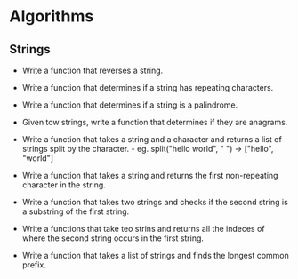  # Algorithms


## Strings

- Write a function that reverses a string.
- Write a function that determines if a string has repeating characters.
- Write a function that determines if a string is a palindrome.
- Given tow strings, write a function that determines if they are anagrams.

- Write a function that takes a string and a character and returns
    a list of strings split by the character.
        - eg. split("hello world", " ") -> ["hello", "world"]

- Write a function that takes a string and returns the first non-repeating
    character in the string.
- Write a function that takes two strings and checks if the second string
    is a substring of the first string.
- Write a functions that take teo strins and returns all the indeces of
    where the second string occurs in the first string.

- Write a function that takes a list of strings and finds the longest
    common prefix.
